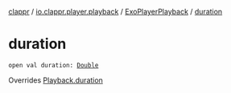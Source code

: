 [clappr](../../index.md) / [io.clappr.player.playback](../index.md) / [ExoPlayerPlayback](index.md) / [duration](./duration.md)

# duration

`open val duration: `[`Double`](https://kotlinlang.org/api/latest/jvm/stdlib/kotlin/-double/index.html)

Overrides [Playback.duration](../../io.clappr.player.components/-playback/duration.md)

